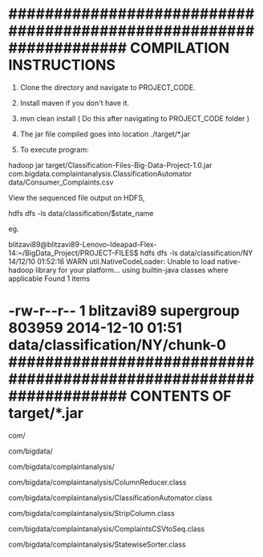 ###################################################################
COMPILATION INSTRUCTIONS
==================

1) Clone the directory and navigate to PROJECT_CODE.

2) Install maven if you don't have it.

3) mvn clean install ( Do this after navigating to PROJECT_CODE folder )

4) The jar file compiled goes into location ./target/*.jar

5) To execute program:

hadoop jar target/Classification-Files-Big-Data-Project-1.0.jar com.bigdata.complaintanalysis.ClassificationAutomator data/Consumer_Complaints.csv

View the sequenced file output on HDFS,

hdfs dfs -ls data/classification/$state_name

eg.

blitzavi89@blitzavi89-Lenovo-Ideapad-Flex-14:~/BigData_Project/PROJECT-FILES$ hdfs dfs -ls data/classification/NY
14/12/10 01:52:16 WARN util.NativeCodeLoader: Unable to load native-hadoop library for your platform... using builtin-java classes where applicable
Found 1 items

-rw-r--r--   1 blitzavi89 supergroup     803959 2014-12-10 01:51 data/classification/NY/chunk-0
###################################################################
CONTENTS OF target/*.jar
==================
com/

com/bigdata/

com/bigdata/complaintanalysis/

com/bigdata/complaintanalysis/ColumnReducer.class

com/bigdata/complaintanalysis/ClassificationAutomator.class

com/bigdata/complaintanalysis/StripColumn.class

com/bigdata/complaintanalysis/ComplaintsCSVtoSeq.class

com/bigdata/complaintanalysis/StatewiseSorter.class



 
